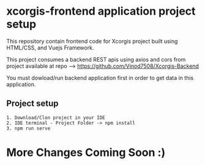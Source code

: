 # xcorgis-frontend application project setup

 This repository contain frontend code for Xcorgis project built using HTML/CSS, and Vuejs Framework.
 
 This project consumes a backend REST apis using axios and cors from project available at repo --> https://github.com/Vinod7508/Xcorgis-Backend
 
 You must dowload/run backend application first in order to get data in this application.
 
## Project setup
```
1. Download/Clon project in your IDE 
2. IDE terminal - Project Folder -> npm install
3. npm run serve
```

# More Changes Coming Soon :)
